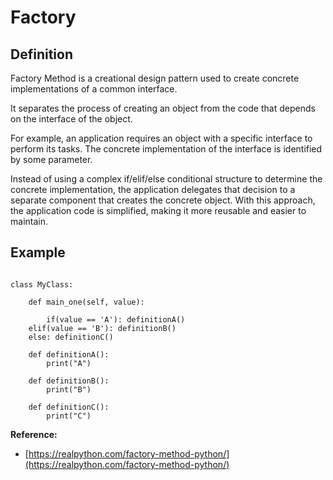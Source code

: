 # Factory
## Definition
Factory Method is a creational design pattern used to create concrete implementations of a common interface.

It separates the process of creating an object from the code that depends on the interface of the object.

For example, an application requires an object with a specific interface to perform its tasks. The concrete implementation of the interface is identified by some parameter.

Instead of using a complex if/elif/else conditional structure to determine the concrete implementation, the application delegates that decision to a separate component that creates the concrete object. With this approach, the application code is simplified, making it more reusable and easier to maintain.


## Example

```

class MyClass:
	
    def main_one(self, value):  

        if(value == 'A'): definitionA()
	elif(value == 'B'): definitionB()
	else: definitionC()

	def definitionA():
		print("A")
	
	def definitionB():
		print("B")

	def definitionC():
		print("C")

```

**Reference:**
- [https://realpython.com/factory-method-python/](https://realpython.com/factory-method-python/)